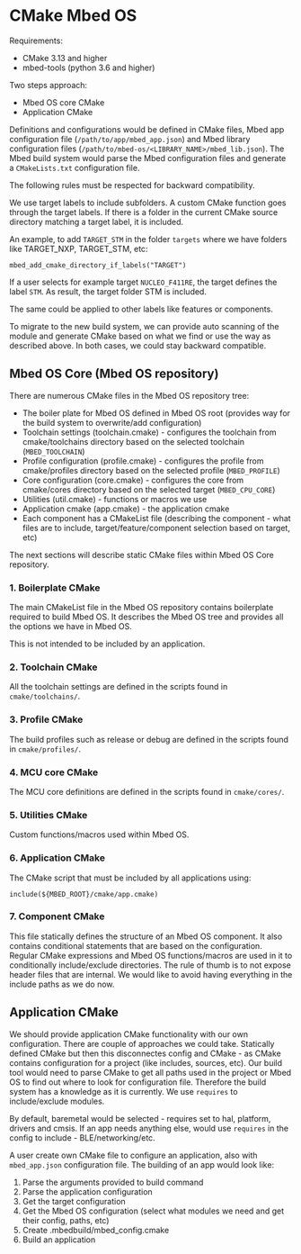 # CMake Mbed OS

Requirements:
- CMake 3.13 and higher
- mbed-tools (python 3.6 and higher)

Two steps approach:

- Mbed OS core CMake
- Application CMake

Definitions and configurations would be defined in CMake files, Mbed app configuration file (`/path/to/app/mbed_app.json`) and Mbed library configuration files (`/path/to/mbed-os/<LIBRARY_NAME>/mbed_lib.json`). The Mbed build system would parse the Mbed configuration files and generate a `CMakeLists.txt` configuration file.

The following rules must be respected for backward compatibility.

We use target labels to include subfolders. A custom CMake function goes through the target labels. If there is a folder in the current CMake source directory matching a target label, it is included. 

An example, to add `TARGET_STM` in the folder `targets` where we have folders like TARGET_NXP, TARGET_STM, etc:

```
mbed_add_cmake_directory_if_labels("TARGET")
```

If a user selects for example target `NUCLEO_F411RE`, the target defines the label `STM`. As result, the target folder STM is included.

The same could be applied to other labels like features or components.

To migrate to the new build system, we can provide auto scanning of the module and generate CMake based on what we find or use the way as described above. In both cases, we could stay backward compatible.

## Mbed OS Core (Mbed OS repository)

There are numerous CMake files in the Mbed OS repository tree:

* The boiler plate for Mbed OS defined in Mbed OS root (provides way for the build system to overwrite/add configuration)
* Toolchain settings (toolchain.cmake) - configures the toolchain from cmake/toolchains directory based on the selected toolchain (`MBED_TOOLCHAIN`)
* Profile configuration (profile.cmake) - configures the profile from cmake/profiles directory based on the selected profile (`MBED_PROFILE`)
* Core configuration (core.cmake) - configures the core from cmake/cores directory based on the selected target (`MBED_CPU_CORE`)
* Utilities (util.cmake) - functions or macros we use
* Application cmake (app.cmake) - the application cmake
* Each component has a CMakeList file (describing the component - what files are to include, target/feature/component selection based on target, etc)

The next sections will describe static CMake files within Mbed OS Core repository.

### 1. Boilerplate CMake

The main CMakeList file in the Mbed OS repository contains boilerplate required to build Mbed OS. It describes the Mbed OS tree and provides all the options we have in Mbed OS.

This is not intended to be included by an application.

### 2. Toolchain CMake

All the toolchain settings are defined in the scripts found in `cmake/toolchains/`.

### 3. Profile CMake

The build profiles such as release or debug are defined in the scripts found in `cmake/profiles/`.

### 4. MCU core CMake

The MCU core definitions are defined in the scripts found in `cmake/cores/`.

### 5. Utilities CMake

Custom functions/macros used within Mbed OS.

### 6. Application CMake

The CMake script that must be included by all applications using:

```
include(${MBED_ROOT}/cmake/app.cmake)
```

### 7. Component CMake

This file statically defines the structure of an Mbed OS component. It also contains conditional statements that are based on the configuration. Regular CMake expressions and Mbed OS functions/macros are used in it to conditionally include/exclude directories.
The rule of thumb is to not expose header files that are internal. We would like to avoid having everything in the include paths as we do now.

## Application CMake

We should provide application CMake functionality with  our own configuration. There are couple of approaches we could take. Statically defined CMake but then this disconnectes config and CMake - as CMake contains configuration for a project (like includes, sources, etc). Our build tool would need to parse CMake to get all paths used in the project or Mbed OS to find out where to look for configuration file. Therefore the build system has a knowledge as it is currently. We use `requires` to include/exclude modules.

By default, baremetal would be selected - requires set to hal, platform, drivers and cmsis. If an app needs anything else, would use `requires` in the config to include - BLE/networking/etc.

A user create own CMake file to configure an application, also with `mbed_app.json` configuration file. The building of an app would look like:

1. Parse the arguments provided to build command
2. Parse the application configuration
3. Get the target configuration
4. Get the Mbed OS configuration (select what modules we need and get their config, paths, etc)
5. Create .mbedbuild/mbed_config.cmake
6. Build an application
